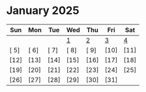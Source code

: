 # January 2025

| Sun  | Mon  | Tue  | Wed                 | Thu                 | Fri                 | Sat                 |
| ---- | ---- | ---- | ------------------- | ------------------- | ------------------- | ------------------- |
|      |      |      | [ 1](./01-01-2025/) | [ 2](./02-01-2025/) | [ 3](./03-01-2025/) | [ 4](./04-01-2025/) |
| [ 5] | [ 6] | [ 7] | [ 8]                | [ 9]                | [10]                | [11]                |
| [12] | [13] | [14] | [15]                | [16]                | [17]                | [18]                |
| [19] | [20] | [21] | [22]                | [23]                | [24]                | [25]                |
| [26] | [27] | [28] | [29]                | [30]                | [31]                |                     |
